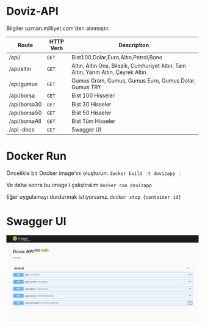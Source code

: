 # Doviz-API

Bilgiler uzman.milliyet.com'den alınmıştır.

| Route           | HTTP Verb | Description                                                                       |
| --------------- | --------- |-----------------------------------------------------------------------------------|
| /api/           | `GET`     | Bist100,Dolar,Euro,Altın,Petrol,Bono                                              |
| /api/altin      | `GET`     | Altın, Altın Ons, Bilezik, Cumhuriyet Altın, Tam Altın, Yarım Altın, Çeyrek Altın |
| /api/gumus      | `GET`     | Gumus Gram, Gumus, Gumus Euro, Gumus Dolar, Gumus TRY                             |
| /api/borsa      | `GET`     | Bist 100 Hisseler                                                                 |
| /api/borsa30      | `GET`     | Bist 30 Hisseler                                                                 |
| /api/borsa50      | `GET`     | Bist 50 Hisseler                                                                 |
| /api/borsaAll      | `GET`     | Bist Tüm Hisseler                                                                 |
| /api-docs      | `GET`     | Swagger UI                                                                        |

# Docker Run

Öncelikle bir Docker image'ını oluşturun:
`
docker build -t dovizapp .
`

Ve daha sonra bu image'i çalıştıralım
`
docker run dovizapp  
`

Eğer uygulamayı durdurmak istiyorsanız.
`
docker stop {container id}
`

# Swagger UI

![Swagger UI](image.png)
